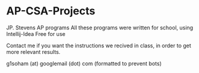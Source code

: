 # AP-CSA-Projects
JP. Stevens AP programs
All these programs were written for school, using Intellij-Idea
Free for use

Contact me if you want the instructions we recived in class, in order to get more relevant results.

g1soham (at) googlemail (dot) com
(formatted to prevent bots)

